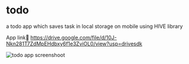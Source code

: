 # todo
a todo app which saves task in local storage on mobile using HIVE library

App link🔻
https://drive.google.com/file/d/10J-Nkn281T7ZdMpEHdbxy6f1e3ZviOL0/view?usp=drivesdk

![todo app screenshoot](https://user-images.githubusercontent.com/109073878/192494150-6e727b78-92c6-46c4-840f-1c843c5fd03e.png)
